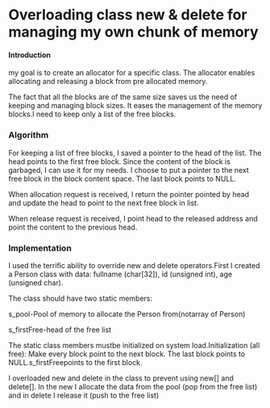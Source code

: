 # Overloading class new & delete for managing my own chunk of memory 
#### Introduction

my goal is to create an allocator for a specific class. The allocator enables allocating and releasing a block from pre allocated memory.

The fact that all the blocks are of the same size saves us the need of keeping and managing block sizes. It eases the management of the memory blocks.I need to keep only a list of the free blocks.

### Algorithm

For keeping a list of free blocks, I saved a pointer to the head of the list. The head points to the first free block. Since the content of the block is garbaged, I can use it for my needs. I choose to put a pointer to the next free block in the block content space. The last block points to NULL.

When allocation request is received, I return the pointer pointed by head and update the head to point to the next free block in list.

When release request is received, I point head to the released address and point the content to the previous head.

### Implementation

I used the terrific ability to override new and delete operators.First I created a Person class with data: fullname (char[32]), id (unsigned int), age (unsigned char).

The class should have two static members:
  
  s_pool-Pool of memory to allocate the Person from(notarray of Person)
  
  s_firstFree-head of the free list
  
The static class members mustbe initialized on system load.Initialization (all free): Make every block point to the next block. The last block points to NULL.s_firstFreepoints to the first block.

I overloaded new and delete in the class to prevent using new[] and delete[]. In the new I allocate the data from the pool (pop from the free list) and in delete I release it (push to the free list)
